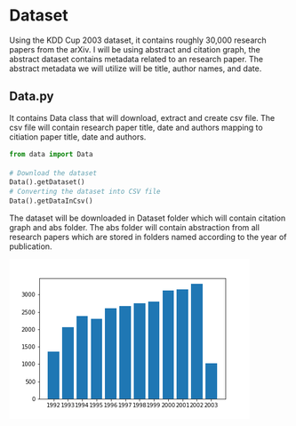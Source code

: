 # Dataset
Using the KDD Cup 2003 dataset, it contains roughly 30,000 research papers from the arXiv. I will be using abstract and citation graph, the abstract dataset contains metadata related to an research paper. The abstract metadata we will utilize will be title, author names, and date.
## Data.py
It contains Data class that will download, extract and create csv file. The csv file will contain research paper title, date and authors mapping to citiation paper title, date and authors.
```python
from data import Data

# Download the dataset
Data().getDataset()
# Converting the dataset into CSV file
Data().getDataInCsv()
```
The dataset will be downloaded in Dataset folder which will contain citation graph and abs folder. The abs folder will contain abstraction from all research papers which are stored in folders named according to the year of publication.

!['Year wise distribution for number of research papers on arXiv'](./yearwise_distribution.png "Year-wise distribution")